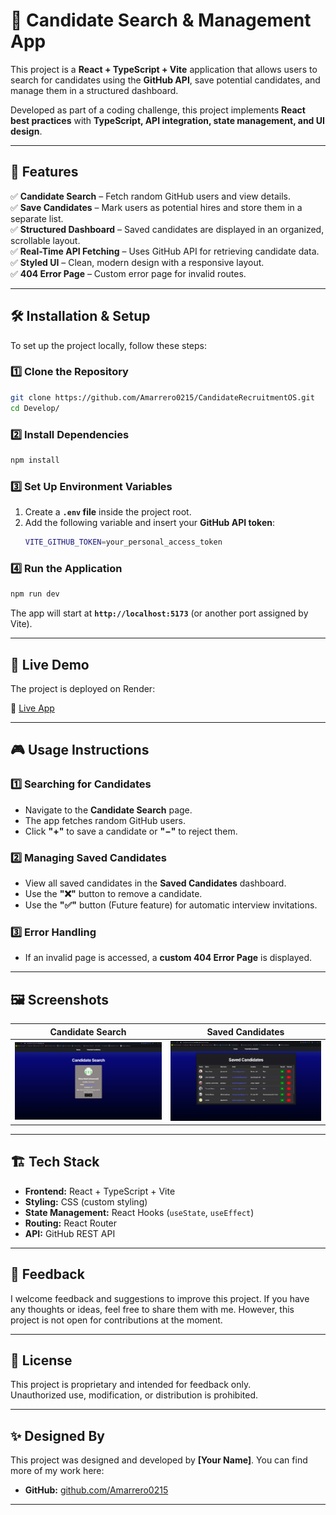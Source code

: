 # 🚀 Candidate Search & Management App

This project is a **React + TypeScript + Vite** application that allows users to search for candidates using the **GitHub API**, save potential candidates, and manage them in a structured dashboard.

Developed as part of a coding challenge, this project implements **React best practices** with **TypeScript, API integration, state management, and UI design**.

---

## 🌟 Features

✅ **Candidate Search** – Fetch random GitHub users and view details.  
✅ **Save Candidates** – Mark users as potential hires and store them in a separate list.  
✅ **Structured Dashboard** – Saved candidates are displayed in an organized, scrollable layout.  
✅ **Real-Time API Fetching** – Uses GitHub API for retrieving candidate data.  
✅ **Styled UI** – Clean, modern design with a responsive layout.  
✅ **404 Error Page** – Custom error page for invalid routes.

---

## 🛠 Installation & Setup

To set up the project locally, follow these steps:

### **1️⃣ Clone the Repository**
```sh
git clone https://github.com/Amarrero0215/CandidateRecruitmentOS.git
cd Develop/
```

### **2️⃣ Install Dependencies**
```sh
npm install
```

### **3️⃣ Set Up Environment Variables**
1. Create a **`.env` file** inside the project root.
2. Add the following variable and insert your **GitHub API token**:
   ```sh
   VITE_GITHUB_TOKEN=your_personal_access_token
   ```

### **4️⃣ Run the Application**
```sh
npm run dev
```
The app will start at **`http://localhost:5173`** (or another port assigned by Vite).

---

## 🚀 Live Demo

The project is deployed on Render:

🔗 [Live App](https://candidaterecruitmentos.onrender.com)

---

## 🎮 Usage Instructions

### **1️⃣ Searching for Candidates**
- Navigate to the **Candidate Search** page.
- The app fetches random GitHub users.
- Click **"+"** to save a candidate or **"−"** to reject them.

### **2️⃣ Managing Saved Candidates**
- View all saved candidates in the **Saved Candidates** dashboard.
- Use the **"❌"** button to remove a candidate.
- Use the **"✅"** button (Future feature) for automatic interview invitations.

### **3️⃣ Error Handling**
- If an invalid page is accessed, a **custom 404 Error Page** is displayed.

---

## 🖼 Screenshots 

| **Candidate Search** | **Saved Candidates** |
|-----------------|----------------|
| ![Candidate Search Screenshot](./assets/CandidateSearchDemo.png) | ![Saved Candidates Screenshot](./assets/SavedCandidatesDemo.png) |

---

## 🏗 Tech Stack

- **Frontend:** React + TypeScript + Vite  
- **Styling:** CSS (custom styling)  
- **State Management:** React Hooks (`useState`, `useEffect`)  
- **Routing:** React Router  
- **API:** GitHub REST API  

---

## 🤝 Feedback

I welcome feedback and suggestions to improve this project. If you have any thoughts or ideas, feel free to share them with me. However, this project is not open for contributions at the moment.

---

## 📜 License  
This project is proprietary and intended for feedback only.  
Unauthorized use, modification, or distribution is prohibited.  

---

## ✨ Designed By

This project was designed and developed by **[Your Name]**. You can find more of my work here:
- **GitHub:** [github.com/Amarrero0215](https://github.com/Amarrero0215)

---
